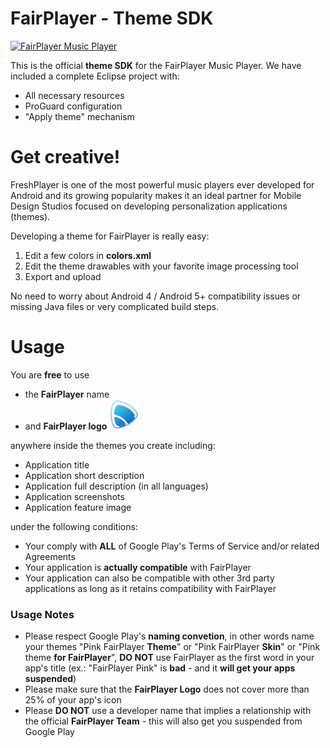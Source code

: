 # FairPlayer - Theme SDK 
[![FairPlayer Music Player](https://play.google.com/intl/en_us/badges/images/badge_new.png)](https://play.google.com/store/apps/details?id=com.fairplayer)

This is the official **theme SDK** for the FairPlayer Music Player.
We have included a complete Eclipse project with:

  - All necessary resources
  - ProGuard configuration
  - "Apply theme" mechanism

# Get creative!

FreshPlayer is one of the most powerful music players ever developed for Android and its growing popularity makes it an ideal partner for Mobile Design Studios focused on developing personalization applications (themes).

Developing a theme for FairPlayer is really easy:

  1. Edit a few colors in **colors.xml**
  2. Edit the theme drawables with your favorite image processing tool
  3. Export and upload
  
No need to worry about Android 4 / Android 5+ compatibility issues or missing Java files or very complicated build steps.

# Usage

You are **free** to use 

  - the **FairPlayer** name 
  - and **FairPlayer logo** <img src="https://github.com/FairPlayerTeam/FairPlayer-SDK/raw/master/fairplayer-logo.png" width="48">

anywhere inside the themes you create including:

  - Application title
  - Application short description
  - Application full description (in all languages)
  - Application screenshots
  - Application feature image

under the following conditions:

  - Your comply with **ALL** of Google Play's Terms of Service and/or related Agreements
  - Your application is **actually compatible** with FairPlayer
  - Your application can also be compatible with other 3rd party applications as long as it retains compatibility with FairPlayer

### Usage Notes

  - Please respect Google Play's **naming convetion**, in other words name your themes "Pink FairPlayer **Theme**" or "Pink FairPlayer **Skin**" or "Pink theme **for FairPlayer**", **DO NOT** use FairPlayer as the first word in your app's title (ex.: "FairPlayer Pink" is **bad** - and it **will get your apps suspended**)
  - Please make sure that the **FairPlayer Logo** does not cover more than 25% of your app's icon
  - Please **DO NOT** use a developer name that implies a relationship with the official **FairPlayer Team** - this will also get you suspended from Google Play
